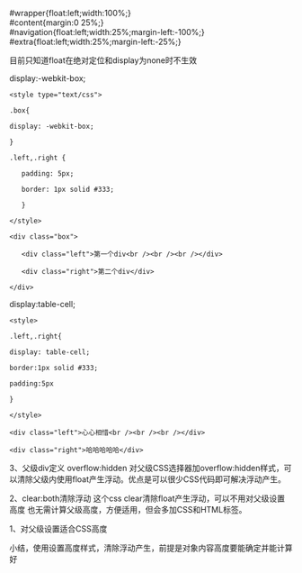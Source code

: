 
#wrapper{float:left;width:100%;}  
#content{margin:0 25%;}  
#navigation{float:left;width:25%;margin-left:-100%;}  
#extra{float:left;width:25%;margin-left:-25%;}  


目前只知道float在绝对定位和display为none时不生效



display:-webkit-box;
    
    <style type="text/css">
    
    .box{
    
    display: -webkit-box;
    
    }
    
    .left,.right {
    
       padding: 5px;
    
       border: 1px solid #333;
    
       }
    
    </style>
    
    <div class="box">
    
       <div class="left">第一个div<br /><br /><br /></div>
    
       <div class="right">第二个div</div>
    
    </div>


display:table-cell;


    <style>
    
    .left,.right{
    
    display: table-cell;
    
    border:1px solid #333;
    
    padding:5px
    
    }
    
    </style>
    
    <div class="left">心心相惜<br /><br /><br /></div>
    
    <div class="right">哈哈哈哈哈</div>


3、父级div定义 overflow:hidden
对父级CSS选择器加overflow:hidden样式，可以清除父级内使用float产生浮动。优点是可以很少CSS代码即可解决浮动产生。

2、clear:both清除浮动
这个css clear清除float产生浮动，可以不用对父级设置高度 也无需计算父级高度，方便适用，但会多加CSS和HTML标签。

1、对父级设置适合CSS高度

小结，使用设置高度样式，清除浮动产生，前提是对象内容高度要能确定并能计算好

